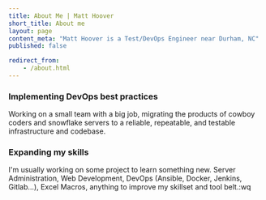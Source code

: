 ```yaml
---
title: About Me | Matt Hoover
short_title: About me
layout: page
content_meta: "Matt Hoover is a Test/DevOps Engineer near Durham, NC"
published: false

redirect_from:
    - /about.html
---
```


### Implementing DevOps best practices 
Working on a small team with a big job, migrating the products of cowboy coders and snowflake servers to a reliable, repeatable, and testable infrastructure and codebase.

### Expanding my skills

I'm usually working on some project to learn something new. Server Administration, Web Development, DevOps (Ansible, Docker, Jenkins, Gitlab...), Excel Macros, anything to improve my skillset and tool belt.:wq
